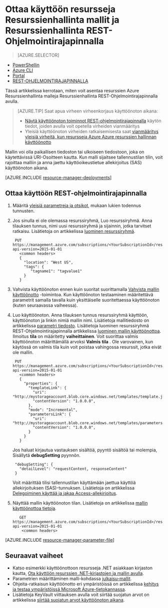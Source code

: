 <properties
   pageTitle="Resurssien REST API ja mallin käyttöön | Microsoft Azure"
   description="Ota käyttöön resurssi Azure Azure Resurssienhallinta ja Resurssienhallinta REST API avulla. Resursseja on määritetty Resurssienhallinta-mallissa."
   services="azure-resource-manager"
   documentationCenter="na"
   authors="tfitzmac"
   manager="timlt"
   editor="tysonn"/>

<tags
   ms.service="azure-resource-manager"
   ms.devlang="na"
   ms.topic="article"
   ms.tgt_pltfrm="na"
   ms.workload="na"
   ms.date="07/11/2016"
   ms.author="tomfitz"/>

# <a name="deploy-resources-with-resource-manager-templates-and-resource-manager-rest-api"></a>Ottaa käyttöön resursseja Resurssienhallinta mallit ja Resurssienhallinta REST-Ohjelmointirajapinnalla

> [AZURE.SELECTOR]
- [PowerShellin](resource-group-template-deploy.md)
- [Azure CLI](resource-group-template-deploy-cli.md)
- [Portal](resource-group-template-deploy-portal.md)
- [REST-OHJELMOINTIRAJAPINNALLA](resource-group-template-deploy-rest.md)

Tässä artikkelissa kerrotaan, miten voit asentaa resurssien Azure Resurssienhallinta malleja Resurssienhallinta REST-Ohjelmointirajapinnalla avulla.  

> [AZURE.TIP] Saat apua virheen virheenkorjaus käyttöönoton aikana:
>
> - [Näytä käyttöönoton toiminnot REST-ohjelmointirajapinnalla](resource-manager-troubleshoot-deployments-rest.md) käytön tiedot, joiden avulla voit opetella virheiden vianmääritys
> - Yleisiä käyttöönoton virheiden ratkaisemisesta saat [vianmääritys yleisiä virheitä, kun resursseja Azure Azure resurssien hallinnan käyttöönotto](resource-manager-common-deployment-errors.md)

Mallin voi olla paikallisen tiedoston tai ulkoiseen tiedostoon, joka on käytettävissä URI-Osoitteen kautta. Kun malli sijaitsee tallennustilan tilin, voit rajoittaa malliin ja anna jaettu käyttöoikeustietue allekirjoitus (SAS) käyttöönoton aikana.

[AZURE.INCLUDE [resource-manager-deployments](../includes/resource-manager-deployments.md)]

## <a name="deploy-with-the-rest-api"></a>Ottaa käyttöön REST-ohjelmointirajapinnalla
1. Määritä [yleisiä parametreja ja otsikot](https://msdn.microsoft.com/library/azure/8d088ecc-26eb-42e9-8acc-fe929ed33563#bk_common), mukaan lukien todennus tunnusten.
2. Jos sinulla ei ole olemassa resurssiryhmä, Luo resurssiryhmä. Anna tilauksen tunnus, nimi uusi resurssiryhmä ja sijainnin, jotka tarvitset ratkaisu. Lisätietoja on artikkelissa [luominen resurssiryhmä](https://msdn.microsoft.com/library/azure/dn790525.aspx).

        PUT https://management.azure.com/subscriptions/<YourSubscriptionId>/resourcegroups/<YourResourceGroupName>?api-version=2015-01-01
          <common headers>
          {
            "location": "West US",
            "tags": {
               "tagname1": "tagvalue1"
            }
          }
   
3. Vahvista käyttöönoton ennen kuin suoritat suorittamalla [Vahvista mallin käyttöönotto](https://msdn.microsoft.com/library/azure/dn790547.aspx) -toimintoa. Kun käyttöönoton testaaminen määritettävä parametrit samalla tavalla kuin yksittäiselle suoritettaessa käyttöönoton (kuten seuraavassa vaiheessa).

3. Luo käyttöönoton. Anna tilauksen tunnus resurssiryhmä käyttöön, käyttöönoton ja linkin nimiä mallin nimi. Lisätietoja mallitiedosto on artikkelissa [parametri tiedosto](#parameter-file). Lisätietoja luominen resurssiryhmä REST-Ohjelmointirajapinnalla artikkelissa [luominen mallin käyttöönottoa](https://msdn.microsoft.com/library/azure/dn790564.aspx). Ilmoitus **tila** on määritetty **vaiheittainen**. Voit suorittaa valmis käyttöönoton määrittämällä arvoksi **Valmis** **tila** . Ole varovainen, kun käytössä on valmis tila kuin voit poistaa vahingossa resurssit, jotka eivät ole mallin.
    
        PUT https://management.azure.com/subscriptions/<YourSubscriptionId>/resourcegroups/<YourResourceGroupName>/providers/Microsoft.Resources/deployments/<YourDeploymentName>?api-version=2015-01-01
          <common headers>
          {
            "properties": {
              "templateLink": {
                "uri": "http://mystorageaccount.blob.core.windows.net/templates/template.json",
                "contentVersion": "1.0.0.0",
              },
              "mode": "Incremental",
              "parametersLink": {
                "uri": "http://mystorageaccount.blob.core.windows.net/templates/parameters.json",
                "contentVersion": "1.0.0.0",
              }
            }
          }
   
      Jos haluat kirjautua vastauksen sisältöä, pyyntö sisältöä tai molempia, Sisällytä **debugSetting** pyynnön.

        "debugSetting": {
          "detailLevel": "requestContent, responseContent"
        }

      Voit määrittää tilisi tallennustilan käyttämään jaettua käyttöä allekirjoituksen (SAS)-tunnuksen. Lisätietoja on artikkelissa [Delegoiminen käyttää ja jakaa Access-allekirjoitus](https://msdn.microsoft.com/library/ee395415.aspx).

4. Näyttää mallin käyttöönoton tilan. Lisätietoja on artikkelissa [mallin käyttöönottoa tietoja](https://msdn.microsoft.com/library/azure/dn790565.aspx).

          GET https://management.azure.com/subscriptions/<YourSubscriptionId>/resourcegroups/<YourResourceGroupName>/providers/Microsoft.Resources/deployments/<YourDeploymentName>?api-version=2015-01-01
           <common headers>

[AZURE.INCLUDE [resource-manager-parameter-file](../includes/resource-manager-parameter-file.md)]

## <a name="next-steps"></a>Seuraavat vaiheet
- Katso esimerkki käyttöönottoon resursseja .NET asiakkaan kirjaston kautta, [Ota käyttöön resurssien .NET-kirjastojen ja mallin avulla](virtual-machines/virtual-machines-windows-csharp-template.md).
- Parametrien määrittäminen malli-kohdassa [julkaisu-mallit](resource-group-authoring-templates.md#parameters).
- Ohjeita-ratkaisun käyttöönotto eri ympäristöissä on artikkelissa [kehitys ja testaa ympäristöissä Microsoft Azure-tietokannassa](solution-dev-test-environments.md).
- Lisätietoja KeyVault viittauksen avulla voit siirtää suojatun arvot on artikkelissa [siirtää suojatun arvot käyttöönoton aikana](resource-manager-keyvault-parameter.md).
